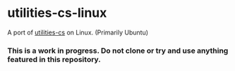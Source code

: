 # utilities-cs-linux
A port of [utilities-cs](https://github.com/prokenz101/utilities-cs) on Linux. (Primarily Ubuntu)

### **This is a work in progress. Do not clone or try and use anything featured in this repository.**
